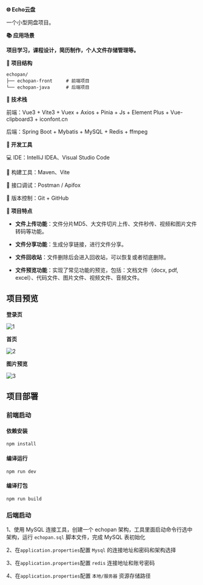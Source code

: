 **🌐 Echo云盘**

一个小型网盘项目。



**📚 应用场景**

**项目学习，课程设计，简历制作，个人文件存储管理等。**



**📁 项目结构**

```
echopan/
├── echopan-front     # 前端项目
└── echopan-java      # 后端项目
```



**🚀 技术栈**

前端：Vue3 + Vite3 + Vuex + Axios + Pinia + Js + Element Plus + Vue-clipboard3 + iconfont.cn

后端：Spring Boot + Mybatis + MySQL + Redis + ffmpeg



**🧰 开发工具**

💻 IDE：IntelliJ IDEA、Visual Studio Code

🔧 构建工具：Maven、Vite

🐾 接口调试：Postman / Apifox

🐙 版本控制：Git + GitHub



**🧠 项目特点**

- **文件上传功能**：文件分片MD5、大文件切片上传、文件秒传、视频和图片文件转码等功能。

- **文件分享功能**：生成分享链接，进行文件分享。

- **文件回收站**：文件删除后会进入回收站，可以恢复或者彻底删除。

- **文件预览功能**：实现了常见功能的预览，包括：文档文件（docx, pdf, excel）、代码文件、图片文件、视频文件、音频文件。



## 项目预览

**登录页**

![1](https://yl-framework.oss-cn-heyuan.aliyuncs.com/Snipaste_2025-04-04_11-29-14.png)

**首页**

![2](https://yl-framework.oss-cn-heyuan.aliyuncs.com/Snipaste_2025-04-04_11-31-36.png)

**图片预览**

![3](https://yl-framework.oss-cn-heyuan.aliyuncs.com/Snipaste_2025-04-04_11-31-40.png)


## 项目部署

### 前端启动

#### 依赖安装
```
npm install
```

#### 编译运行
```
npm run dev
```

#### 编译打包
```
npm run build
```


### 后端启动

1、使用 MySQL 连接工具，创建一个 echopan 架构，工具里面启动命令行选中架构，运行 `echopan.sql` 脚本文件，完成 MySQL 表初始化

2、在`application.properties`配置 `Mysql` 的连接地址和密码和架构选择

3、在`application.properties`配置 `redis` 连接地址和账号密码

4、在`application.properties`配置 `本地/服务器` 资源存储路径

